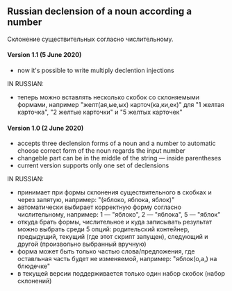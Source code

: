 ## Russian declension of a noun according a number
Склонение существительных согласно числительному.

#### Version 1.1 (5 June 2020)
* now it's possible to write multiply declention injections

IN RUSSIAN:
* теперь можно вставлять несколько скобок со склоняемыми формами, например "желт(ая,ые,ых) карточ(ка,ки,ек)" для "1 желтая карточка", "2 желтые карточки" и "5 желтых карточек"

#### Version 1.0 (2 June 2020)
* accepts three declension forms of a noun and a number to automatic choose correct form of the noun regards the input number
* changeble part can be in the middle of the string — inside parentheses
* current version supports only one set of declensions

IN RUSSIAN:
* принимает при формы склонения существительного в скобках и через запятую, например: "(яблоко, яблока, яблок)"
* автоматически выбирает корректную форму согласно числительному, например: 1 — "яблоко", 2 — "яблока", 5 — "яблок"
* откуда брать формы, числительное и куда записывать результат можно выбрать среди 5 опций: родительский контейнер, предыдущий, текущий (где этот скрипт запущен), следующий и другой (произвольно выбранный вручную)
* форма может быть только частью слова/предложения, где оставльная часть будет не изменяемой, например: "яблок(о,а,) на блюдечке"
* в текущей версии поддерживается только один набор скобок (набор склонений)
